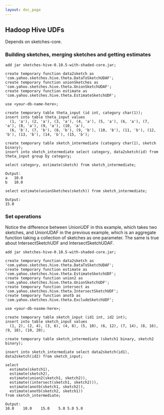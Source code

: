 ```yaml
---
layout: doc_page
---
```


## Hadoop Hive UDFs

Depends on sketches-core.

### Building sketches, merging sketches and getting estimates

    add jar sketches-hive-0.10.5-with-shaded-core.jar;

    create temporary function data2sketch as 'com.yahoo.sketches.hive.theta.DataToSketchUDAF';
    create temporary function unionSketches as 'com.yahoo.sketches.hive.theta.UnionSketchUDAF';
    create temporary function estimate as 'com.yahoo.sketches.hive.theta.EstimateSketchUDF';

    use <your-db-name-here>;

    create temporary table theta_input (id int, category char(1));
    insert into table theta_input values
      (1, 'a'), (2, 'a'), (3, 'a'), (4, 'a'), (5, 'a'), (6, 'a'), (7, 'a'), (8, 'a'), (9, 'a'), (10, 'a'),
      (6, 'b'), (7, 'b'), (8, 'b'), (9, 'b'), (10, 'b'), (11, 'b'), (12, 'b'), (13, 'b'), (14, 'b'), (15, 'b');

    create temporary table sketch_intermediate (category char(1), sketch binary);
    insert into sketch_intermediate select category, data2sketch(id) from theta_input group by category;

    select category, estimate(sketch) from sketch_intermediate;

    Output:
    a	10.0
    b	10.0

    select estimate(unionSketches(sketch)) from sketch_intermediate;

    Output:
    15.0

### Set operations

Notice the difference between UnionUDF in this example, which takes two sketches, and UnionUDAF in the previous example, which is an aggregate function taking a collection of sketches as one parameter. The same is true about IntersectSketchUDF and IntersectSketchUDAF.

    add jar sketches-hive-0.10.5-with-shaded-core.jar;

    create temporary function data2sketch as 'com.yahoo.sketches.hive.theta.DataToSketchUDAF';
    create temporary function estimate as 'com.yahoo.sketches.hive.theta.EstimateSketchUDF';
    create temporary function union2 as 'com.yahoo.sketches.hive.theta.UnionSketchUDF';
    create temporary function intersect as 'com.yahoo.sketches.hive.theta.IntersectSketchUDF';
    create temporary function anotb as 'com.yahoo.sketches.hive.theta.ExcludeSketchUDF';

    use <your-db-nasme-here>;

    create temporary table sketch_input (id1 int, id2 int);
    insert into table sketch_input values
      (1, 2), (2, 4), (3, 6), (4, 8), (5, 10), (6, 12), (7, 14), (8, 16), (9, 18), (10, 20);

    create temporary table sketch_intermediate (sketch1 binary, sketch2 binary);

    insert into sketch_intermediate select data2sketch(id1), data2sketch(id2) from sketch_input;

    select
      estimate(sketch1),
      estimate(sketch2),
      estimate(union2(sketch1, sketch2)),
      estimate((intersect(sketch1, sketch2))),
      estimate(anotb(sketch1, sketch2)),
      estimate(anotb(sketch2, sketch1))
    from sketch_intermediate;

    Output:
    10.0	10.0	15.0	5.0	5.0	5.0
